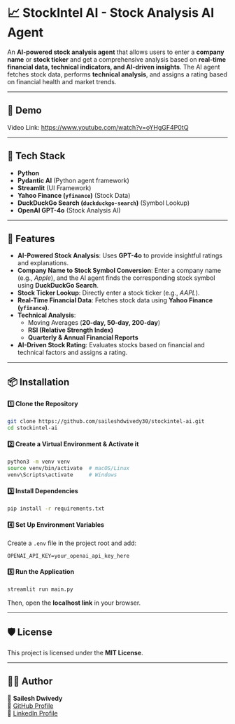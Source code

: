 

# 📈 StockIntel AI - Stock Analysis AI Agent  

An **AI-powered stock analysis agent** that allows users to enter a **company name** or **stock ticker** and get a comprehensive analysis based on **real-time financial data, technical indicators, and AI-driven insights**. The AI agent fetches stock data, performs **technical analysis**, and assigns a rating based on financial health and market trends.

---

## 🎥 **Demo**  
Video Link: https://www.youtube.com/watch?v=oYHgGF4P0tQ

---

## 🤖 **Tech Stack**  
- **Python**  
- **Pydantic AI** (Python agent framework)
- **Streamlit** (UI Framework)  
- **Yahoo Finance (`yfinance`)** (Stock Data)  
- **DuckDuckGo Search (`duckduckgo-search`)** (Symbol Lookup)  
- **OpenAI GPT-4o** (Stock Analysis AI)  

---

## 🚀 **Features**  
- **AI-Powered Stock Analysis**: Uses **GPT-4o** to provide insightful ratings and explanations.  
- **Company Name to Stock Symbol Conversion**: Enter a company name (e.g., *Apple*), and the AI agent finds the corresponding stock symbol using **DuckDuckGo Search**.  
- **Stock Ticker Lookup**: Directly enter a stock ticker (e.g., *AAPL*).  
- **Real-Time Financial Data**: Fetches stock data using **Yahoo Finance (`yfinance`)**.  
- **Technical Analysis**:
  - Moving Averages (**20-day, 50-day, 200-day**)  
  - **RSI (Relative Strength Index)**  
  - **Quarterly & Annual Financial Reports**  
- **AI-Driven Stock Rating**: Evaluates stocks based on financial and technical factors and assigns a rating.  

---

## 📦 **Installation**  

#### 1️⃣ **Clone the Repository**  
```bash
git clone https://github.com/saileshdwivedy30/stockintel-ai.git
cd stockintel-ai
```

#### 2️⃣ **Create a Virtual Environment & Activate it**  
```bash
python3 -m venv venv
source venv/bin/activate  # macOS/Linux
venv\Scripts\activate     # Windows
```

#### 3️⃣ **Install Dependencies**  
```bash
pip install -r requirements.txt
```

#### 4️⃣ **Set Up Environment Variables**  
Create a `.env` file in the project root and add:  
```env
OPENAI_API_KEY=your_openai_api_key_here
```

#### 5️⃣ **Run the Application**  
```bash
streamlit run main.py
```
Then, open the **localhost link** in your browser.

---

## 🛡 **License**  
This project is licensed under the **MIT License**. 

---

## 👨‍💻 **Author**  
🔹 **Sailesh Dwivedy**  
🔹 [GitHub Profile](https://github.com/saileshdwivedy30)  
🔹 [LinkedIn Profile](https://www.linkedin.com/in/saileshdwivedy/)  

